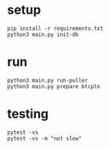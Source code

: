 # setup
    pip install -r requirements.txt
    python3 main.py init-db
# run
    python3 main.py run-puller
    python3 main.py prepare btcpln
# testing
    pytest -vs
    pytest -vs -m "not slow"